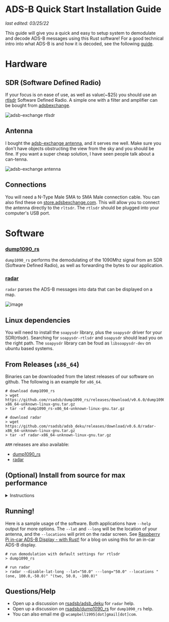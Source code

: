 # ADS-B Quick Start Installation Guide
_last edited: 03/25/22_

This guide will give you a quick and easy to setup system to demodulate and decode ADS-B messages using this Rust software!
For a good technical intro into what ADS-B is and how it is decoded, see the following [guide](https://mode-s.org/decode/).

# Hardware

## SDR (Software Defined Radio)
If your focus is on ease of use, as well as value(~$25) you should use an [rtlsdr](https://www.rtl-sdr.com/about-rtl-sdr/) Software Defined Radio.
A simple one with a filter and amplifier can be bought from [adsbexchange](https://store.adsbexchange.com/products/adsbexchange-com-r820t2-rtl2832u-0-5-ppm-tcxo-ads-b-sdr-w-amp-and-1090-mhz-filter-software-on-industrial-microsd).

![adsb-exchange rtlsdr](https://cdn.shopify.com/s/files/1/1618/5293/products/BlueSDRantennaandmicroSD_1024x1024@2x.png?v=1643391183)

## Antenna
I bought the [adsb-exchange antenna](https://store.adsbexchange.com/products/5-5dbi-1090-978-antenna), and it serves me well. Make sure you don't have objects obstructing the view
from the sky and you should be fine. If you want a super cheap solution, I have seen people talk about a can-tenna.

![adsb-exchange antenna](https://cdn.shopify.com/s/files/1/1618/5293/products/IMG_9964_1_1024x1024@2x.jpg?v=1570168212)

## Connections

You will need a N-Type Male SMA to SMA Male connection cable. You can also find these on [store.adsbexchange.com](https://store.adsbexchange.com/collections/all). This will allow you to connect the antenna directly to the `rltsdr`.
The `rtlsdr` should be plugged into your computer's USB port.

# Software

### [dump1090_rs](https://github.com/rsadsb/dump1090_rs)
`dump1090_rs` performs the demodulating of the 1090Mhz signal from an SDR (Software Defined Radio),
as well as forwarding the bytes to our application.

### [radar](https://github.com/rsadsb/adsb_deku)
`radar` parses the ADS-B messages into data that can be displayed on a map.

![image](https://github.com/rsadsb/adsb_deku/raw/master/media/peek_2022_08_19.gif)

## Linux dependencies
You will need to install the `soapysdr` library, plus the `soapysdr` driver for your SDR(rtlsdr).
Searching for `soapysdr-rtlsdr` and `soapysdr` should lead you on the right path.
The `soapysdr` library can be foud as `libsoapysdr-dev` on ubuntu based systems.

## From Releases (`x86_64`)
Binaries can be downloaded from the latest releases of our software on github.
The following is an example for `x86_64`.
```
# download dump1090_rs
> wget https://github.com/rsadsb/dump1090_rs/releases/download/v0.6.0/dump1090_rs-x86_64-unknown-linux-gnu.tar.gz
> tar -xf dump1090_rs-x86_64-unknown-linux-gnu.tar.gz

# download radar
> wget https://github.com/rsadsb/adsb_deku/releases/download/v0.6.0/radar-x86_64-unknown-linux-gnu.tar.gz
> tar -xf radar-x86_64-unknown-linux-gnu.tar.gz
```

`ARM` releases are also available:
- [dump1090_rs](https://github.com/rsadsb/dump1090_rs/releases/tag/v0.6.0)
- [radar](https://github.com/rsadsb/adsb_deku/releases/tag/v0.6.0)


## (Optional) Install from source for max performance

<details>
  <summary>Instructions</summary>

#### Native CPU features
Building from source is recommended, since many of the DSP(Digital Signal Processing) algorithms benefit from
cpu features such as AVX(Advanced Vector Extensions) on x86 architectures.
These are currently only detected at compile time and is the reason for `RUSTFLAGS="-C target-cpu=native"` in the following install commands.

#### Install Compiler
Goto [rustup.rs](https://rustup.rs) and follow instructions for installing `rust` and `cargo`.
The current msrv(minimum supported rust version) is `1.59.0`.

### Install soapysdr library
You will need the soapysdr library. For example, this is `libsoapysdr-dev` on ubuntu based platforms.

### Clang
Install `libclang`, found as `libclang-dev` on ubuntu.

### [dump1090_rs](https://github.com/rsadsb/dump1090_rs) from master branch
```shell
RUSTFLAGS="-C target-cpu=native" cargo install --git https://github.com/rsadsb/dump1090_rs
```

### [radar](https://github.com/rsadsb/adsb_deku) from master branch

```shell
RUSTFLAGS="-C target-cpu=native" cargo install --git https://github.com/rsadsb/adsb_deku rsadsb_apps --bin radar
```
</details>

## Running!
Here is a sample usage of the software. Both applications have `--help` output for more options.
The `--lat` and `--long` will be the location of your antenna, and the `--locations` will print on the radar screen.
See [Raspberry Pi in-car ADS-B Display - with Rust!](rasp-pi-display.md) for a blog on using this for an in-car ADS-B display.
```text
# run demodulation with default settings for rtlsdr
> dump1090_rs

# run radar
> radar --disable-lat-long --lat="50.0" ---long="50.0" --locations "(one, 100.0,-50.0)" "(two, 50.0, -100.0)"
```

## Questions/Help
* Open up a discussion on [rsadsb/adsb_deku](https://github.com/rsadsb/adsb_deku/discussions) for `radar` help.
* Open up a discussion on [rsadsb/dump1090_rs](https://github.com/rsadsb/dump1090_rs/discussions) for `dump1090_rs` help.
* You can also email me @ `wcampbell1995[dot]gmail[dot]com`.
